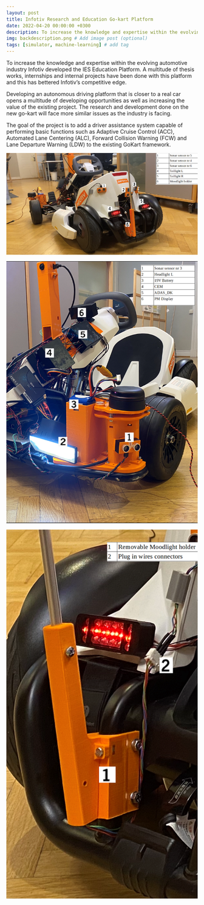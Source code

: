 ```yaml
---
layout: post
title: Infotiv Research and Education Go-kart Platform
date: 2022-04-20 00:00:00 +0300
description: To increase the knowledge and expertise within the evolving automotive industry Infotiv developed the IES Education Platform.
img: backdescription.png # Add image post (optional)
tags: [simulator, machine-learning] # add tag
---
```


To increase the knowledge and expertise within the evolving automotive industry Infotiv developed the IES Education Platform. A multitude of thesis works, internships and internal projects have been done with this platform and this has bettered Infotiv’s competitive edge.

Developing an autonomous driving platform that is closer to a real car opens a multitude of developing opportunities as well as increasing the value of the existing project. The research and development done on the new go-kart will face more similar issues as the industry is facing.

The goal of the project is to add a driver assistance system capable of performing basic functions such as Adaptive Cruise Control (ACC), Automated Lane Centering (ALC), Forward Collision Warning (FCW) and Lane Departure Warning (LDW) to the existing GoKart framework.

![Back Description](/assets/img/backdescription.png)

![Front Description](/assets/img/frontdescription.png)

![Mood Light Holder](/assets/img/moodlightholder.png)



